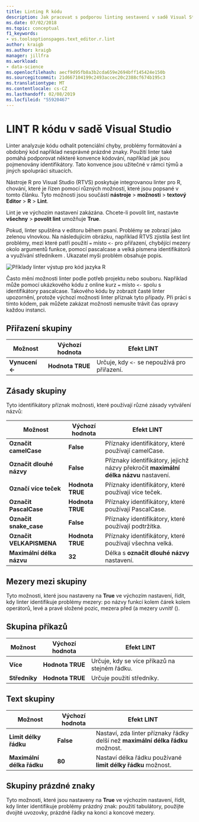 ```yaml
---
title: Linting R kódu
description: Jak pracovat s podporou linting sestavení v sadě Visual Studio pro jazyk R, včetně možnosti linter.
ms.date: 07/02/2018
ms.topic: conceptual
f1_keywords:
- vs.toolsoptionspages.text_editor.r.lint
author: kraigb
ms.author: kraigb
manager: jillfra
ms.workload:
- data-science
ms.openlocfilehash: aecf9d95fb8a3b2cda659e2694bff145424e150b
ms.sourcegitcommit: 21d667104199c2493accec20c2388cf674b195c3
ms.translationtype: MT
ms.contentlocale: cs-CZ
ms.lasthandoff: 02/08/2019
ms.locfileid: "55920467"
---
```

# <a name="lint-r-code-in-visual-studio"></a>LINT R kódu v sadě Visual Studio

Linter analyzuje kódu odhalit potenciální chyby, problémy formátování a obdobný kód například nesprávné prázdné znaky. Použití linter také pomáhá podporovat některé konvence kódování, například jak jsou pojmenovány identifikátory. Tato konvence jsou užitečné v rámci týmů a jiných spolupráci situacích.

Nástroje R pro Visual Studio (RTVS) poskytuje integrovanou linter pro R, chování, které je řízen pomocí různých možností, které jsou popsané v tomto článku. Tyto možnosti jsou součástí **nástroje** > **možnosti** > **textový Editor** > **R**  >  **Lint**.

Lint je ve výchozím nastavení zakázána. Chcete-li povolit lint, nastavte **všechny** > **povolit lint** umožňuje **True**.

Pokud, linter spuštěna v editoru během psaní. Problémy se zobrazí jako zelenou vlnovkou. Na následujícím obrázku, například RTVS zjistila šest lint problémy, mezi které patří použití `=` místo `<-` pro přiřazení, chybějící mezery okolo argumentů funkce, pomocí pascalcase a velká písmena identifikátorů a využívání středníkem . Ukazatel myši problém obsahuje popis.

![Příklady linter výstup pro kód jazyka R](media/linting-01.png)

Často mění možnosti linter podle potřeb projektu nebo souboru. Například může pomocí ukázkového kódu z online kurz `=` místo `<-` spolu s identifikátory pascalcase. Takového kódu by zobrazit časté linter upozornění, protože výchozí možnosti linter příznak tyto případy. Při práci s tímto kódem, pak můžete zakázat možnosti nemusíte trávit čas opravy každou instanci.

## <a name="assignment-group"></a>Přiřazení skupiny

| Možnost | Výchozí hodnota | Efekt LINT |
| --- | --- | --- |
| **Vynucení \<-** | **Hodnota TRUE** | Určuje, kdy `<-` se nepoužívá pro přiřazení. |

## <a name="naming-group"></a>Zásady skupiny

Tyto identifikátory příznak možnosti, které používají různé zásady vytváření názvů:

| Možnost | Výchozí hodnota | Efekt LINT |
| --- | --- | --- |
| **Označit camelCase** | **False** | Příznaky identifikátory, které používají camelCase. |
| **Označit dlouhé názvy** | **False** | Příznaky identifikátory, jejichž názvy překročit **maximální délka názvu** nastavení. |
| **Označí více teček** | **Hodnota TRUE** | Příznaky identifikátory, které používají více teček. |
| **Označit PascalCase** | **Hodnota TRUE** | Příznaky identifikátory, které používají PascalCase. |
| **Označit snake_case** | **False** | Příznaky identifikátory, které používají podtržítka. |
| **Označit VELKAPISMENA** | **Hodnota TRUE** | Příznaky identifikátory, které používají všechna velká. |
| **Maximální délka názvu** | **32** | Délka s **označit dlouhé názvy** nastavení. |

## <a name="spacing-group"></a>Mezery mezi skupiny

Tyto možnosti, které jsou nastaveny na **True** ve výchozím nastavení, řídit, kdy linter identifikuje problémy mezery: po názvy funkcí kolem čárek kolem operátorů, levé a pravé složené pozic, mezera před (a mezery uvnitř ().

## <a name="statements-group"></a>Skupina příkazů

| Možnost | Výchozí hodnota | Efekt LINT |
| --- | --- | --- |
| **Více** | **Hodnota TRUE** | Určuje, kdy se více příkazů na stejném řádku. |
| **Středníky** | **Hodnota TRUE** | Určuje použití středníky. |

## <a name="text-group"></a>Text skupiny

| Možnost | Výchozí hodnota | Efekt LINT |
| --- | --- | --- |
| **Limit délky řádku** | **False** | Nastaví, zda linter příznaky řádky delší než **maximální délka řádku** možnost. |
| **Maximální délka řádku** | **80** | Nastaví délka řádku používané **limit délky řádku** možnost. |

## <a name="whitespace-group"></a>Skupiny prázdné znaky

Tyto možnosti, které jsou nastaveny na **True** ve výchozím nastavení, řídit, kdy linter identifikuje problémy prázdný znak: použití tabulátory, použijte dvojité uvozovky, prázdné řádky na konci a koncové mezery.